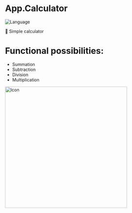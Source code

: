 # App.Calculator
![Language](https://img.shields.io/static/v1?label=language&message=swift&color=red)


 Simple calculator

# Functional possibilities:
- Summation
- Subtraction
- Division
- Multiplication

<p align="left">
<image src="Screenshots/icon.jpeg" alt="Icon" height="400"/>
</p>